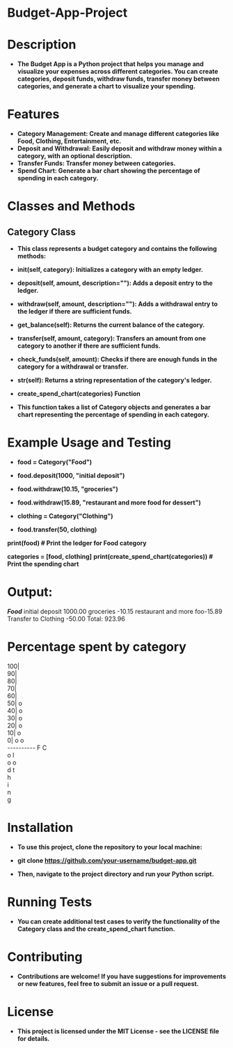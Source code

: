 # Budget-App-Project

# Description
- **The Budget App is a Python project that helps you manage and visualize your expenses across different categories. You can create categories, deposit funds, withdraw funds, transfer money between categories, and generate a chart to visualize your spending.**

# Features
- **Category Management: Create and manage different categories like Food, Clothing, Entertainment, etc.**
- **Deposit and Withdrawal: Easily deposit and withdraw money within a category, with an optional description.**
- **Transfer Funds: Transfer money between categories.**
- **Spend Chart: Generate a bar chart showing the percentage of spending in each category.**

# Classes and Methods
## Category Class
- **This class represents a budget category and contains the following methods:**

- **__init__(self, category): Initializes a category with an empty ledger.**
- **deposit(self, amount, description=""): Adds a deposit entry to the ledger.**
- **withdraw(self, amount, description=""): Adds a withdrawal entry to the ledger if there are sufficient funds.**
- **get_balance(self): Returns the current balance of the category.**
- **transfer(self, amount, category): Transfers an amount from one category to another if there are sufficient funds.**
- **check_funds(self, amount): Checks if there are enough funds in the category for a withdrawal or transfer.**
- **__str__(self): Returns a string representation of the category's ledger.**
- **create_spend_chart(categories) Function**
- **This function takes a list of Category objects and generates a bar chart representing the percentage of spending in each category.**

# Example Usage and Testing
- **food = Category("Food")**
- **food.deposit(1000, "initial deposit")**
- **food.withdraw(10.15, "groceries")**
- **food.withdraw(15.89, "restaurant and more food for dessert")**

- **clothing = Category("Clothing")**
- **food.transfer(50, clothing)**

**print(food)  # Print the ledger for Food category**

**categories = [food, clothing]**
**print(create_spend_chart(categories))  # Print the spending chart**

# Output:

*************Food*************
initial deposit        1000.00
groceries              -10.15
restaurant and more foo-15.89
Transfer to Clothing   -50.00
Total: 923.96

# Percentage spent by category
100|          
 90|          
 80|          
 70|          
 60|          
 50|    o     
 40|    o     
 30|    o     
 20|    o     
 10|    o     
  0| o  o     
    ----------
     F  C  
     o  l  
     o  o  
     d  t  
           h  
           i  
           n  
           g  

# Installation
- **To use this project, clone the repository to your local machine:**

- **git clone https://github.com/your-username/budget-app.git**
- **Then, navigate to the project directory and run your Python script.**

# Running Tests
- **You can create additional test cases to verify the functionality of the Category class and the create_spend_chart function.**

# Contributing
- **Contributions are welcome! If you have suggestions for improvements or new features, feel free to submit an issue or a pull request.**

# License
- **This project is licensed under the MIT License - see the LICENSE file for details.**
